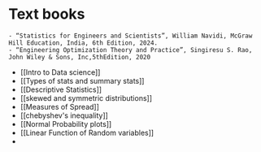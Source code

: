 # Text books
	- “Statistics for Engineers and Scientists”, William Navidi, McGraw Hill Education, India, 6th Edition, 2024.
	- “Engineering Optimization Theory and Practice”, Singiresu S. Rao, John Wiley & Sons, Inc,5thEdition, 2020
- [[Intro to Data science]]
- [[Types of stats and summary stats]]
- [[Descriptive Statistics]]
- [[skewed and symmetric distributions]]
- [[Measures of Spread]]
- [[chebyshev's inequality]]
- [[Normal Probability plots]]
- [[Linear Function of Random variables]]
-
